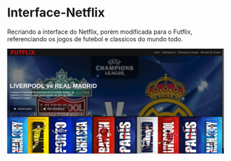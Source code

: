 # Interface-Netflix
Recriando a interface do Netflix, porém modificada para o Futflix, referenciando os jogos de futebol e classicos do mundo todo.

<img src="/capa.png">
